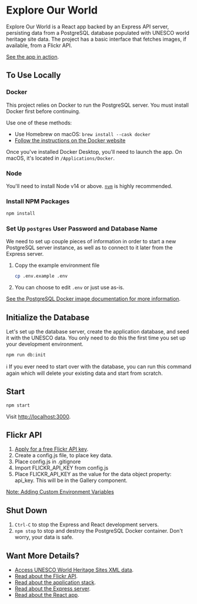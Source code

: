 # Explore Our World

Explore Our World is a React app backed by an Express API server, persisting data from a
PostgreSQL database populated with UNESCO world heritage site data. The project has a basic interface that fetches images, if available, from a Flickr API.

[See the app in action](https://explore-our-world.herokuapp.com/).

## To Use Locally

### Docker

This project relies on Docker to run the PostgreSQL server. You must install
Docker first before continuing.

Use one of these methods:

- Use Homebrew on macOS: `brew install --cask docker`
- [Follow the instructions on the Docker website](https://www.docker.com/)

Once you've installed Docker Desktop, you'll need to launch the app. On macOS,
it's located in `/Applications/Docker`.

### Node

You'll need to install Node v14 or above. [`nvm`](https://nodejs.org/en/) is highly recommended.

### Install NPM Packages

```sh
npm install
```

### Set Up `postgres` User Password and Database Name

We need to set up couple pieces of information in order to start a new
PostgreSQL server instance, as well as to connect to it later from the Express
server.

1. Copy the example environment file

   ```sh
   cp .env.example .env
   ```

2. You can choose to edit `.env` or just use as-is.

[See the PostgreSQL Docker image documentation for more
information](https://hub.docker.com/_/postgres).

## Initialize the Database

Let's set up the database server, create the application database, and seed it
with the UNESCO data. You only need to do this the first time you set up your
development environment.

```sh
npm run db:init
```

ℹ️ If you ever need to start over with the database, you can run this command
again which will delete your existing data and start from scratch.

## Start

```sh
npm start
```

Visit <http://localhost:3000>.

## Flickr API

1.  [Apply for a free Flickr API key](https://www.flickr.com/services/apps/create/apply/).
2.  Create a config.js file, to place key data.
3.  Place config.js in .gitignore
4.  Import FLICKR_API_KEY from config.js
5.  Place FLICKR_API_KEY as the value for the data object property: api_key. This will be in the Gallery component.

[Note: Adding Custom Environment Variables](https://create-react-app.dev/docs/adding-custom-environment-variables/)

## Shut Down

1. `Ctrl-C` to stop the Express and React development servers.
2. `npm stop` to stop and destroy the PostgreSQL Docker container. Don't worry,
   your data is safe.

## Want More Details?

- [Access UNESCO World Heritage Sites XML data](https://whc.unesco.org/en/list/).
- [Read about the Flickr API](https://www.flickr.com/services/developer/api/).
- [Read about the application stack](docs/application-stack.md).
- [Read about the Express server](server/README.md).
- [Read about the React app](app/README.md).

